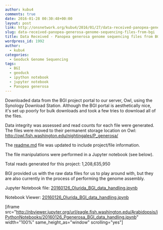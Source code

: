 ```yaml
---
author: kubu4
comments: true
date: 2016-01-28 00:30:48+00:00
layout: post
link: http://onsnetwork.org/kubu4/2016/01/27/data-received-panopea-generosa-genome-sequencing-files-from-bgi/
slug: data-received-panopea-generosa-genome-sequencing-files-from-bgi
title: Data Received - Panopea generosa genome sequencing files from BGI
wordpress_id: 1992
author:
  - kubu4
categories:
  - Geoduck Genome Sequencing
tags:
  - BGI
  - geoduck
  - ipython notebook
  - jupyter notebook
  - Panopea generosa
---
```


Downloaded data from the BGI project portal to our server, Owl, using the Synology Download Station. Although the BGI portal is aesthetically nice, it's set up poorly for bulk downloads and took a few tries to download all of the files.

Data integrity was assessed and read counts for each file were generated. The files were moved to their permanent storage location on Owl: http://owl.fish.washington.edu/nightingales/P_generosa/

The [readme.md](http://owl.fish.washington.edu/nightingales/P_generosa/readme.md) file was updated to include project/file information.

The file manipulations were performed in a Jupyter notebook (see below).



Total reads generated for this project: 1,208,635,950

BGI provided us with the raw data files for us to play around with, but they are also currently in the process of performing the genome assembly.



Jupyter Notebook file: [20160126_Olurida_BGI_data_handling.ipynb](http://eagle.fish.washington.edu/Arabidopsis/iPythonNotebooks/20160126_Pgenerosa_BGI_data_handling.ipynb)

Notebook Viewer: [20160126_Olurida_BGI_data_handling.ipynb](http://nbviewer.jupyter.org/url/eagle.fish.washington.edu/Arabidopsis/iPythonNotebooks/20160126_Pgenerosa_BGI_data_handling.ipynb)

[iframe src="http://nbviewer.jupyter.org/url/eagle.fish.washington.edu/Arabidopsis/iPythonNotebooks/20160126_Pgenerosa_BGI_data_handling.ipynb" width="100%" same_height_as="window" scrolling="yes"]
